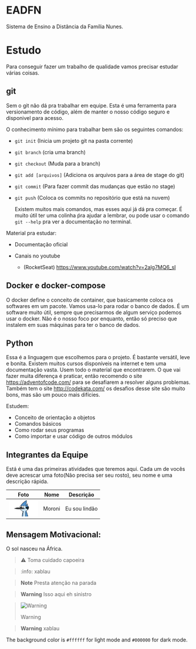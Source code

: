 # EADFN

Sistema de Ensino a Distância da Família Nunes.

# Estudo

Para conseguir fazer um trabalho de qualidade vamos precisar estudar várias coisas.

## git

Sem o git não dá pra trabalhar em equipe. Esta é uma ferramenta para versionamento de código, além de manter o nosso código seguro e disponivel para acesso.

O conhecimento mínimo para trabalhar bem são os seguintes comandos:

- `git init` (Inicia um projeto git na pasta corrente)
- `git branch` <nome-da-branch> (cria uma branch)
- `git checkout` <nome-da-branch> (Muda para a branch)
- `git add [arquivos]` (Adiciona os arquivos para a área de stage do git)
- `git commit` (Para fazer commit das mudanças que estão no stage)
- `git push` (Coloca os commits no repositório que está na nuvem)

  Existem muitos mais comandos, mas esses aqui já dá pra começar. É muito útil ter uma colinha ṕra ajudar a lembrar, ou pode usar o comando `git --help` pra ver a documentação no terminal.

Material pra estudar:

- Documentação oficial
- Canais no youtube

  - (RocketSeat) https://www.youtube.com/watch?v=2alg7MQ6_sI

## Docker e docker-compose

O docker define o conceito de container, que basicamente coloca os softwares em um pacote. Vamos usa-lo para rodar o banco de dados.
É um software muito útil, sempre que precisarmos de algum serviço podemos usar o docker.
Não é o nosso foco por enquanto, então só preciso que instalem em suas máquinas para ter o banco de dados.

## Python

Essa é a linguagem que escolhemos para o projeto. É bastante versátil, leve e bonita. Existem muitos cursos disponíveis na internet e tem uma documentação vasta. Usem todo o material que encontrarem. O que vai fazer muita diferença é praticar, então recomendo o site https://adventofcode.com/ para se desafiarem a resolver alguns problemas. Também tem o site http://codekata.com/ os desafios desse site são muito bons, mas são um pouco mais difícies.

Estudem:

- Conceito de orientação a objetos
- Comandos básicos
- Como rodar seus programas
- Como importar e usar código de outros módulos

## Integrantes da Equipe

Está é uma das primeiras atividades que teremos aqui. Cada um de vocês deve acrescar uma foto(Não precisa ser seu rosto), seu nome e uma descrição rápida.

| Foto                                   | Nome   | Descrição     |
| -------------------------------------- | ------ | ------------- |
| <img src="equipe/moroni.png" width=80> | Moroni | Eu sou lindão |

## Mensagem Motivacional:

O sol nasceu na África.


> :warning: Toma cuidado capoeira

> :info: xablau

> **Note**
> Presta atenção na parada

> **Warning**
> Isso aqui eh sinistro

> <picture>
>   <source media="(prefers-color-scheme: light)" srcset="https://github.com/Mqxx/GitHub-Markdown/blob/main/blockquotes/badge/light-theme/warning.svg">
>   <img alt="Warning" src="https://github.com/Mqxx/GitHub-Markdown/blob/main/blockquotes/badge/dark-theme/warning.svg">
> </picture><br>
>
> Warning


> **Warning**
> xablau

The background color is `#ffffff` for light mode and `#000000` for dark mode.

